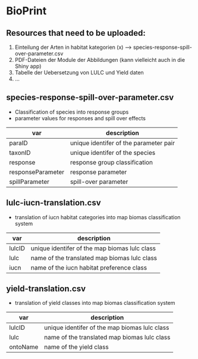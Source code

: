 # BioPrint

## Resources that need to be uploaded:
1. Einteilung der Arten in habitat kategorien (x) -->  species-response-spill-over-parameter.csv
2. PDF-Dateien der Module der Abbildungen (kann vielleicht auch in die Shiny app)
3. Tabelle der Uebersetzung von LULC und Yield daten
4. ...

## species-response-spill-over-parameter.csv
- Classification of species into response groups
- parameter values for responses and spill over effects

| var                | description     | 
|--------------------|-----------------|
| paraID             | unique identifer of the parameter pair |
| taxonID            | unique identifer of the species  | 
| response           | response group classification  | 
| responseParameter  | response parameter | 
| spillParameter     | spill-over parameter  | 

## lulc-iucn-translation.csv
- translation of iucn habitat categories into map biomas classification system 

| var                | description     | 
|--------------------|-----------------|
| lulcID             | unique identifer of the map biomas lulc class  |
| lulc               | name of the translated map biomas lulc class  |
| iucn               | name of the iucn habitat preference class |



## yield-translation.csv
- translation of yield classes into map biomas classification system 

| var                | description     | 
|--------------------|-----------------|
| lulcID             | unique identifer of the map biomas lulc class  |
| lulc               | name of the translated map biomas lulc class  |
| ontoName           | name of the yield class |
